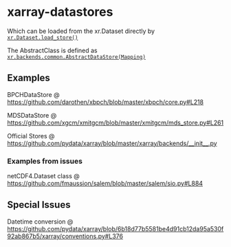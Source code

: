 # xarray-datastores

Which can be loaded from the xr.Dataset directly by
[`xr.Dataset.load_store()`](https://github.com/pydata/xarray/blob/master/xarray/core/dataset.py#L375)

The AbstractClass is defined as [`xr.backends.common.AbstractDataStore(Mapping)`](https://github.com/pydata/xarray/blob/master/xarray/backends/common.py#L79)

## Examples
BPCHDataStore @
https://github.com/darothen/xbpch/blob/master/xbpch/core.py#L218

MDSDataStore @
https://github.com/xgcm/xmitgcm/blob/master/xmitgcm/mds_store.py#L261

Official Stores @
https://github.com/pydata/xarray/blob/master/xarray/backends/__init__.py

### Examples from issues
netCDF4.Dataset class @
https://github.com/fmaussion/salem/blob/master/salem/sio.py#L884

## Special Issues
Datetime conversion @
https://github.com/pydata/xarray/blob/6b18d77b5581be4d91cb12da95a530f92ab867b5/xarray/conventions.py#L376
